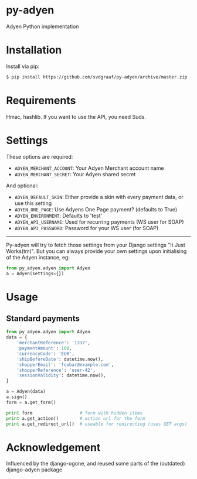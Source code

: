 py-adyen
========

Adyen Python implementation

Installation
============

Install via pip:
```bash
$ pip install https://github.com/svdgraaf/py-adyen/archive/master.zip
```

Requirements
============
Hmac, hashlib. If you want to use the API, you need Suds.

Settings
========

These options are required:
* `ADYEN_MERCHANT_ACCOUNT`: Your Adyen Merchant account name
* `ADYEN_MERCHANT_SECRET`: Your Adyen shared secret

And optional:
* `ADYEN_DEFAULT_SKIN`: Either provide a skin with every payment data, or use this setting
* `ADYEN_ONE_PAGE`: Use Adyens One Page payment? (defaults to True)
* `ADYEN_ENVIRONMENT`: Defaults to 'test'
* `ADYEN_API_USERNAME`: Used for recurring payments (WS user for SOAP)
* `ADYEN_API_PASSWORD`: Password for your WS user (for SOAP)

*****
Py-adyen will try to fetch those settings from your Django settings "It Just Works(tm)". But you can always provide your own settings upon initialising of the Adyen instance, eg:

```python
from py_adyen.adyen import Adyen
a = Adyen(settings={})
```

Usage
=====


Standard payments
-----------------
```python
from py_adyen.adyen import Adyen
data = {
    'merchantReference': '1337',
    'paymentAmount': 100,
    'currencyCode': 'EUR',
    'shipBeforeDate': datetime.now(),
    'shopperEmail': 'foobar@example.com',
    'shopperReference': 'user-42',
    'sessionValidity': datetime.now(),
}

a = Adyen(data)
a.sign()
form = a.get_form()

print form                  # form with hidden items
print a.get_action()        # action url for the form
print a.get_redirect_url()  # useable for redirecting (uses GET args)
```


Acknowledgement
===============
Influenced by the django-ogone, and reused some parts of the (outdated) django-adyen package